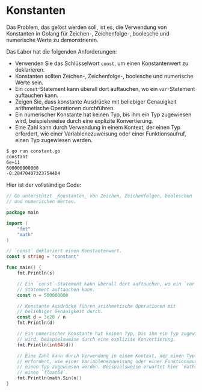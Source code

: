 # Konstanten

Das Problem, das gelöst werden soll, ist es, die Verwendung von Konstanten in Golang für Zeichen-, Zeichenfolge-, boolesche und numerische Werte zu demonstrieren.

Das Labor hat die folgenden Anforderungen:

- Verwenden Sie das Schlüsselwort `const`, um einen Konstantenwert zu deklarieren.
- Konstanten sollten Zeichen-, Zeichenfolge-, boolesche und numerische Werte sein.
- Ein `const`-Statement kann überall dort auftauchen, wo ein `var`-Statement auftauchen kann.
- Zeigen Sie, dass konstante Ausdrücke mit beliebiger Genauigkeit arithmetische Operationen durchführen.
- Ein numerischer Konstante hat keinen Typ, bis ihm ein Typ zugewiesen wird, beispielsweise durch eine explizite Konvertierung.
- Eine Zahl kann durch Verwendung in einem Kontext, der einen Typ erfordert, wie einer Variablenezuweisung oder einer Funktionsaufruf, einen Typ zugewiesen werden.

```sh
$ go run constant.go
constant
6e+11
600000000000
-0.28470407323754404
```

Hier ist der vollständige Code:

```go
// Go unterstützt _Konstanten_ von Zeichen, Zeichenfolgen, booleschen
// und numerischen Werten.

package main

import (
	"fmt"
	"math"
)

// `const` deklariert einen Konstantenwert.
const s string = "constant"

func main() {
	fmt.Println(s)

	// Ein `const`-Statement kann überall dort auftauchen, wo ein `var`
	// Statement auftauchen kann.
	const n = 500000000

	// Konstante Ausdrücke führen arithmetische Operationen mit
	// beliebiger Genauigkeit durch.
	const d = 3e20 / n
	fmt.Println(d)

	// Ein numerischer Konstante hat keinen Typ, bis ihm ein Typ zugewiesen
	// wird, beispielsweise durch eine explizite Konvertierung.
	fmt.Println(int64(d))

	// Eine Zahl kann durch Verwendung in einem Kontext, der einen Typ
	// erfordert, wie einer Variablenezuweisung oder einer Funktionsaufruf,
	// einen Typ zugewiesen werden. Beispielsweise erwartet hier `math.Sin`
	// einen `float64`.
	fmt.Println(math.Sin(n))
}

```
